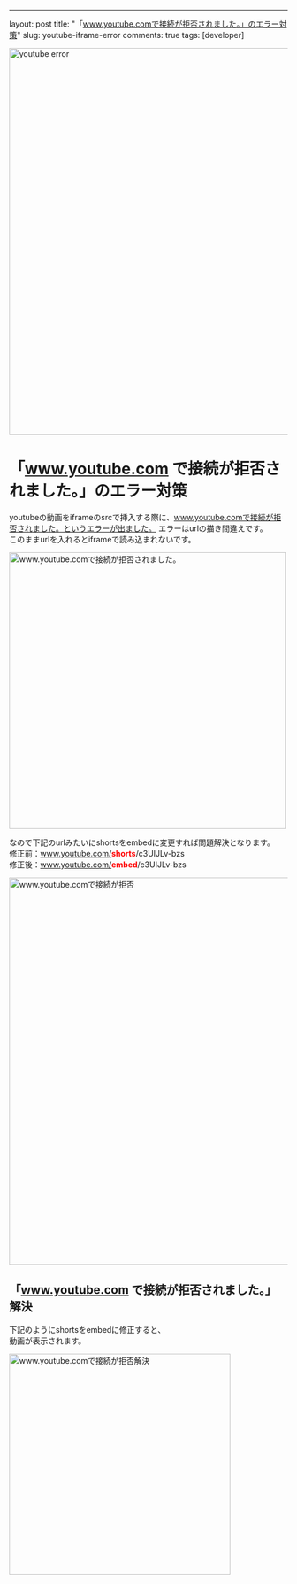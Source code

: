 ---
layout: post
title: "「www.youtube.comで接続が拒否されました。」のエラー対策"
slug: youtube-iframe-error
comments: true
tags: [developer]

<img src="https://drive.google.com/uc?export=view&id=11PGGZrXOSYSkbMxiM-p1vwqZoOxan8wR" alt="youtube error"  width="700">

# 「www.youtube.com で接続が拒否されました。」のエラー対策
youtubeの動画をiframeのsrcで挿入する際に、www.youtube.comで接続が拒否されました。というエラーが出ました。 
エラーはurlの描き間違えです。  
このままurlを入れるとiframeで読み込まれないです。  

<img src="https://drive.google.com/uc?export=view&id=1atPJmnA7V6dolOLwA5DLUZQx8To5y08B" width="500" alt="www.youtube.comで接続が拒否されました。">

なので下記のurlみたいにshortsをembedに変更すれば問題解決となります。  
修正前：www.youtube.com/<span style="color:red; font-weight: bold;">shorts</span>/c3UIJLv-bzs  
修正後：www.youtube.com/<span style="color:red; font-weight: bold;">embed</span>/c3UIJLv-bzs  

<img src="https://drive.google.com/uc?export=view&id=1trmBl-Do9JLcqCq1c6OrsJaMW78gbJtO"  width="700" alt="www.youtube.comで接続が拒否">

## 「www.youtube.com で接続が拒否されました。」解決
下記のようにshortsをembedに修正すると、  
動画が表示されます。  

<img src="https://drive.google.com/uc?export=view&id=1UDyBVNWaxcFJpPmSNUvQ3O5w1ysuYAHA" width="400" alt="www.youtube.comで接続が拒否解決">